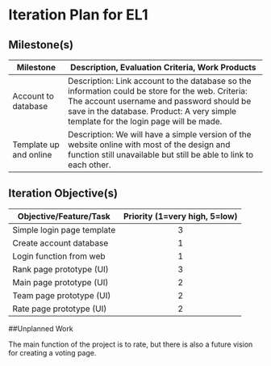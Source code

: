 # Iteration Plan for EL1

## Milestone(s)



| Milestone | Description, Evaluation Criteria, Work Products |
|-----------|-----------------------------------------|
|  Account to database | Description: Link account to the database so the information could be store for the web. Criteria: The account username and password should be save in the database. Product: A very simple template for the login page will be made. |
|  Template up and online | Description: We will have a simple version of the website online with most of the design and function still unavailable but still be able to link to each other.   |


## Iteration Objective(s)


| Objective/Feature/Task | Priority (1=very high, 5=low) |
|------------------------|:-----------------------------:|
| Simple login page template | 3 |
| Create account database | 1 |
| Login function from web | 1 |
| Rank page prototype (UI) | 3 |
| Main page prototype (UI)| 2 |
| Team page prototype (UI)| 2 |
| Rate page prototype (UI)| 2 |

##Unplanned Work

The main function of the project is to rate, but there is also a future vision for creating a voting page.


